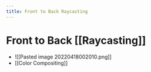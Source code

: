 ```yaml
---
title: Front to Back Raycasting
---
```


# Front to Back [[Raycasting]]
- ![[Pasted image 20220418002010.png]]
- [[Color Compositing]]






